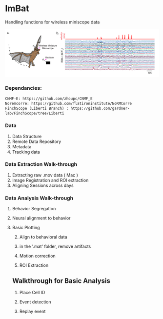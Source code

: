 # ImBat
Handling functions for wireless miniscope data


![ScreenShot](images/Wireless_Bat-01.png)

### Dependancies:
    CNMF-E: https://github.com/zhoupc/CNMF_E
    Noremcorre: https://github.com/flatironinstitute/NoRMCorre
    FinchScope (Liberti Branch) : https://github.com/gardner-lab/FinchScope/tree/Liberti


### Data

1. Data Structure
2. Remote Data Repository
3. Metadata
3. Tracking data

### Data Extraction Walk-through

1. Extracting raw .mov data ( Mac )
2. Image Registration and ROI extraction
3. Aligning Sessions across days

### Data Analysis Walk-through

1. Behavior Segregation
2. Neural alignment to behavior
3. Basic Plotting




    2. Align to behavioral data


    3. in the '.mat' folder, remove artifacts



    3. Motion correction


    4. ROI Extraction



    ## Walkthrough for Basic Analysis

    1. Place Cell ID

    2. Event detection

    3. Replay event
